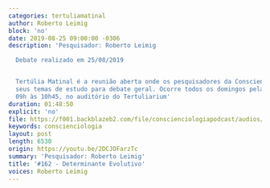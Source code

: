 ```yaml
---
categories: tertuliamatinal
author: Roberto Leimig
block: 'no'
date: 2019-08-25 09:00:00 -0306
description: 'Pesquisador: Roberto Leimig

  Debate realizado em 25/08/2019


  Tertúlia Matinal é a reunião aberta onde os pesquisadores da Conscienciologia apresentam
  seus temas de estudo para debate geral. Ocorre todos os domingos pela manhã, das
  09h às 10h45, no auditório do Tertuliarium'
duration: 01:48:50
explicit: 'no'
file: https://f001.backblazeb2.com/file/conscienciologiapodcast/audios/2DCJOFarzTc.m4a
keywords: conscienciologia
layout: post
length: 6530
origin: https://youtu.be/2DCJOFarzTc
summary: 'Pesquisador: Roberto Leimig'
title: '#162 - Determinante Evolutivo'
voices: Roberto Leimig
---
```

